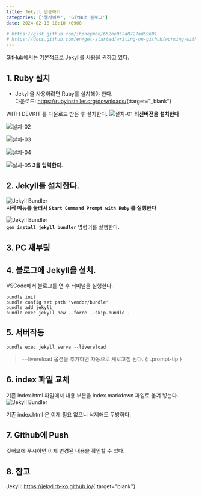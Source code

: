 ```yaml
---
title: Jekyll 연동하기
categories: ['웹사이트', 'GitHub 블로그']
date: 2024-02-18 18:10 +0900

# https://gist.github.com/ihoneymon/652be052a0727ad59601
# https://docs.github.com/en/get-started/writing-on-github/working-with-advanced-formatting/creating-and-highlighting-code-blocks#syntax-highlighting
---
```




GitHub에서는 기본적으로 Jekyll를 사용을 권하고 있다.<br />


## 1. Ruby 설치
- Jekyll을 사용하려면 Ruby를 설치해야 한다.   
다운로드: <https://rubyinstaller.org/downloads/>{:target="_blank"}

WITH DEVKIT 를 다운로드 받은 후 설치한다.
![설치-01](/imgs/websites/github-blog/jekyll-연동하기/01.png)
__최신버전을 설치한다__

![설치-02](/imgs/websites/github-blog/jekyll-연동하기/02.png)

![설치-03](/imgs/websites/github-blog/jekyll-연동하기/03.png)

![설치-04](/imgs/websites/github-blog/jekyll-연동하기/04.png)

![설치-05](/imgs/websites/github-blog/jekyll-연동하기/05.png)
__3을 입력한다.__


## 2. Jekyll를 설치한다.
![Jekyll Bundler](/imgs/websites/github-blog/jekyll-연동하기/06.png)<br />
__시작 메뉴를 눌러서 `Start Command Prompt with Ruby` 를 실행한다__

![Jekyll Bundler](/imgs/websites/github-blog/jekyll-연동하기/07.png)<br />
__`gem install jekyll bundler`__ 명령어를 실행한다.

## 3. PC 재부팅

## 4. 블로그에 Jekyll을 설치.
VSCode에서 블로그를 연 후 터미널을 실행한다.
```terminal
bundle init
bundle config set path 'vendor/bundle'
bundle add jekyll
bundle exec jekyll new --force --skip-bundle .
```

## 5. 서버작동
```terminal
bundle exec jekyll serve --livereload
```
> &minus;&minus;livereload 옵션을 추가하면 자동으로 새로고침 된다.
{: .prompt-tip }


## 6. index 파일 교체
기존 index.html 파일에서 내용 부분을 index.markdown 파일로 옮겨 넣는다.
![Jekyll Bundler](/imgs/websites/github-blog/jekyll-연동하기/08.png)

기존 index.html 은 이제 필요 없으니 삭제해도 무방하다.

## 7. Github에 Push
깃허브에 푸시하면 이제 변경된 내용을 확인할 수 있다.

## 8. 참고
Jekyll: <https://jekyllrb-ko.github.io/>{:target="blank"}